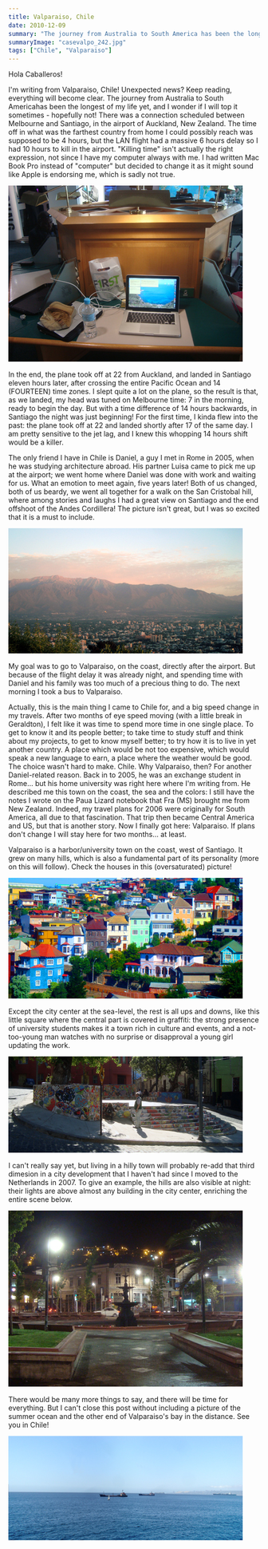 ```yaml
---
title: Valparaiso, Chile
date: 2010-12-09
summary: "The journey from Australia to South America has been the longest of my life yet."
summaryImage: "casevalpo_242.jpg"
tags: ["Chile", "Valparaiso"]
---
```


Hola Caballeros!

I'm writing from Valparaiso, Chile! Unexpected news? Keep reading, everything will become clear.
The journey from Australia to South Americahas been the longest of my life yet, and I wonder if I will top it sometimes - hopefully not! There was a connection scheduled between Melbourne and Santiago, in the airport of Auckland, New Zealand. The time off in what was the farthest country from home I could possibly reach was supposed to be 4 hours, but the LAN flight had a massive 6 hours delay so I had 10 hours to kill in the airport. "Killing time" isn't actually the right expression, not since I have my computer always with me. I had written Mac Book Pro instead of "computer" but decided to change it as it might sound like Apple is endorsing me, which is sadly not true.

![](computernz.jpg)

In the end, the plane took off at 22 from Auckland, and landed in Santiago eleven hours later, after crossing the entire Pacific Ocean and 14 (FOURTEEN) time zones. I slept quite a lot on the plane, so the result is that, as we landed, my head was tuned on Melbourne time: 7 in the morning, ready to begin the day. But with a time difference of 14 hours backwards, in Santiago the night was just beginning! For the first time, I kinda flew into the past: the plane took off at 22 and landed shortly after 17 of the same day. I am pretty sensitive to the jet lag, and I knew this whopping 14 hours shift would be a killer.

The only friend I have in Chile is Daniel, a guy I met in Rome in 2005, when he was studying architecture abroad. His partner Luisa came to pick me up at the airport; we went home where Daniel was done with work and waiting for us. What an emotion to meet again, five years later! Both of us changed, both of us beardy, we went all together for a walk on the San Cristobal hill, where among stories and laughs I had a great view on Santiago and the end offshoot of the Andes Cordillera! The picture isn't great, but I was so excited that it is a must to include.

![](cordiglieraprimo_251.jpg)

My goal was to go to Valparaiso, on the coast, directly after the airport. But because of the flight delay it was already night, and spending time with Daniel and his family was too much of a precious thing to do. The next morning I took a bus to Valparaiso.

Actually, this is the main thing I came to Chile for, and a big speed change in my travels. After two months of eye speed moving (with a little break in Geraldton), I felt like it was time to spend more time in one single place. To get to know it and its people better; to take time to study stuff and think about my projects, to get to know myself better; to try how it is to live in yet another country. A place which would be not too expensive, which would speak a new language to earn, a place where the weather would be good. The choice wasn't hard to make. Chile. 
Why Valparaiso, then? For another Daniel-related reason. Back in to 2005, he was an exchange student in Rome... but his home university was right here where I'm writing from. He described me this town on the coast, the sea and the colors: I still have the notes I wrote on the Paua Lizard notebook that Fra (MS) brought me from New Zealand. Indeed, my travel plans for 2006 were originally for South America, all due to that fascination. That trip then became Central America and US, but that is another story. Now I finally got here: Valparaiso. If plans don't change I will stay here for two months... at least. 

Valparaiso is a harbor/university town on the coast, west of Santiago. It grew on many hills, which is also a fundamental part of its personality (more on this will follow). Check the houses in this (oversaturated) picture!

![](casevalpo_242.jpg)

Except the city center at the sea-level, the rest is all ups and downs, like this little square where the central part is covered in graffiti: the strong presence of university students makes it a town rich in culture and events, and a not-too-young man watches with no surprise or disapproval a young girl updating the work.

![](graffiti_193.jpg)

I can't really say yet, but living in a hilly town will probably re-add that third dimesion in a city development that I haven't had since I moved to the Netherlands in 2007. To give an example, the hills are also visible at night: their lights are above almost any building in the city center, enriching the entire scene below. 

![](placitaluz.jpg)

There would be many more things to say, and there will be time for everything. But I can't close this post without including a picture of the summer ocean and the other end of Valparaiso's bay in the distance. See you in Chile!

![](panomare_209.jpg)
